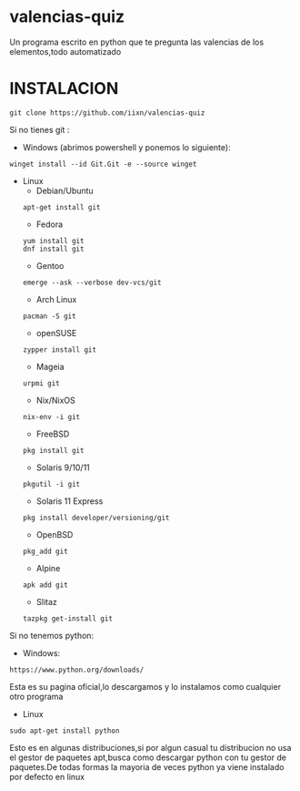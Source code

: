 # valencias-quiz
Un programa escrito en python que te pregunta las valencias de los elementos,todo automatizado

# INSTALACION

```git clone https://github.com/iixn/valencias-quiz```

Si no tienes git :
* Windows
(abrimos powershell y ponemos lo siguiente):
```
winget install --id Git.Git -e --source winget
```
* Linux
  * Debian/Ubuntu
  ```
  apt-get install git
  ``` 
  * Fedora
  ```
  yum install git
  dnf install git
  ```
  * Gentoo
  ```
  emerge --ask --verbose dev-vcs/git
  ```
  * Arch Linux
  ```
  pacman -S git
  ```
  * openSUSE
  ```
  zypper install git
  ```
  * Mageia
  ```
  urpmi git
  ```
  * Nix/NixOS
  ```
  nix-env -i git
  ```
  * FreeBSD
  ```
  pkg install git
  ```
  * Solaris 9/10/11
  ```
  pkgutil -i git
  ```
  * Solaris 11 Express
  ```
  pkg install developer/versioning/git
  ```
  * OpenBSD
  ```
  pkg_add git
  ```
  * Alpine
  ```
  apk add git
  ```
  * Slitaz
  ```
  tazpkg get-install git
  ```

Si no tenemos python:
 * Windows:
 ```
 https://www.python.org/downloads/
 ```
 Esta es su pagina oficial,lo descargamos y lo instalamos como cualquier otro programa
 * Linux
  ```
  sudo apt-get install python
  ```
  Esto es en algunas distribuciones,si por algun casual tu distribucion no usa el gestor de paquetes apt,busca como descargar python con tu gestor de paquetes.De todas formas 
  la mayoria de veces python ya viene instalado por defecto en linux
